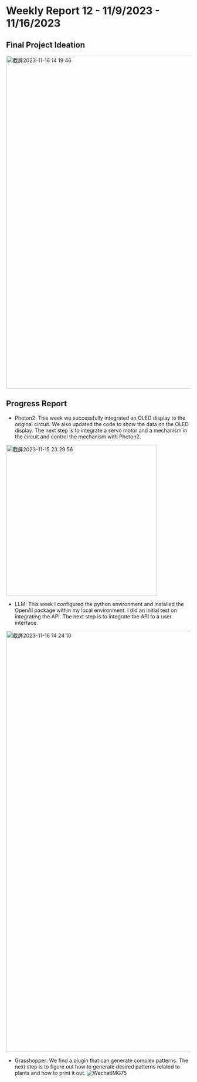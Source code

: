 # Weekly Report 12 - 11/9/2023 - 11/16/2023

## Final Project Ideation
<img width="908" alt="截屏2023-11-16 14 19 46" src="https://github.com/Berkeley-MDes/tdf-fa23-PikaG/assets/74200423/a36e8541-8970-496b-9241-48141226e84b">

## Progress Report
- Photon2: This week we successfully integrated an OLED display to the original circuit. We also updated the code to show the data on the OLED display. The next step is to integrate a servo motor and a mechanism in the circuit and control the mechanism with Photon2. 
<img width="412" alt="截屏2023-11-15 23 29 56" src="https://github.com/Berkeley-MDes/tdf-fa23-PikaG/assets/74200423/773a3941-aece-4deb-a341-23bd97fd9f6c">

- LLM: This week I configured the python environment and installed the OpenAI package within my local environment. I did an initial test on integrating the API. The next step is to integrate the API to a user interface.
<img width="1150" alt="截屏2023-11-16 14 24 10" src="https://github.com/Berkeley-MDes/tdf-fa23-PikaG/assets/74200423/5821f8c7-491b-49ea-a09d-716f78e741eb">

- Grasshopper: We find a plugin that can generate complex patterns. The next step is to figure out how to generate desired patterns related to plants and how to print it out.
![WechatIMG75](https://github.com/Berkeley-MDes/tdf-fa23-PikaG/assets/74200423/4df4ef29-dd65-4b41-9415-91f289477ddc)
